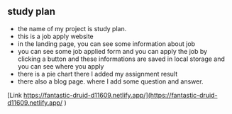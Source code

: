 ## study plan

* the name of my project is study plan.
* this is a job apply website
* in the landing page, you can see some  information about job
* you can see some job applied form and you can apply the job by clicking a button and these informations are saved in local storage and you can see where you apply
* there is a pie chart there I added my assignment result
* there also a blog page. where I add some question and answer.

[Link https://fantastic-druid-d11609.netlify.app/](https://fantastic-druid-d11609.netlify.app/ )